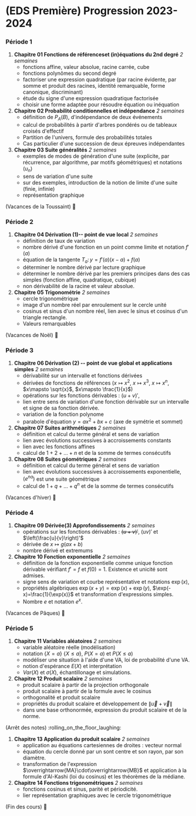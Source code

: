 # (EDS Première) Progression 2023-2024

### Période 1
 
1. **Chapitre 01 Fonctions de référenceset (in)équations du 2nd degré** _2 semaines_
    - fonctions affine, valeur absolue, racine carrée, cube
    - fonctions polynômes du second degré  
    - factoriser une expression quadratique (par racine évidente, par somme et produit des racines, identité remarquable, forme canonique, discriminant)
    - étude du signe d'une expression quadratique factorisée
    - choisir une forme adaptée pour résoudre équation ou inéquation
1. **Chapitre 02 Probabilité conditionnelles et indépendance** _2 semaines_
    - définition de $P_A(B)$, d'indépendance de deux événements
    - calcul de probabilités à partir d'arbres pondérés ou de tableaux croisés d'effectif
    - Partition de l'univers, formule des probabilités totales
    - Cas particulier d'une succession de deux épreuves indépendantes
1. **Chapitre 03 Suite généralités** _2 semaines_
    - exemples de modes de génération d'une suite (explicite, par récurrence, par algorithme, par motifs géométriques) et notations $(u_n)$
    - sens de variation d'une suite
    - sur des exemples, introduction de la notion de limite d'une suite (finie, infinie)
    - représentation graphique


(Vacances de la Toussaint) :jack_o_lantern:
### Période 2 
 
 
1. **Chapitre 04 Dérivation (1)-- point de vue local** _2 semaines_
    - définition de taux de variation
    - nombre dérivé d'une fonction en un point comme limite et notation $f'(a)$
    - équation de la tangente $T_a\colon y=f'(a)(x-a)+f(a)$
    - déterminer le nombre dérivé par lecture graphique
    - déterminer le nombre dérivé par les premiers principes dans des cas simples (fonction affine, quadratique, cubique) 
    - non dérivabilité de la racine et valeur absolue.
1. **Chapitre 05 Trigonométrie** _2 semaines_
    - cercle trigonométrique
    - image d'un nombre réel par enroulement sur le cercle unité
    - cosinus et sinus d'un nombre réel, lien avec le sinus et cosinus d'un triangle rectangle. 
    - Valeurs remarquables


(Vacances de Noël) :christmas_tree:

### Période 3

1. **Chapitre 06 Dérivation (2) -- point de vue global et applications simples** _2 semaines_
    - dérivabilité sur un intervalle et fonctions dérivées
    - dérivées de fonctions de références ($x\mapsto x^2$, $x\mapsto x^3$, $x\mapsto x^n$, $x\mapsto \sqrt{x}$, $x\mapsto \frac{1}{x}$)
    - opérations sur les fonctions dérivables : $(u+v)'$, 
    - lien entre sens de variation d'une fonction dérivable sur un intervalle et signe de sa fonction dérivée.
    - variation de la fonction polynome
    - parabole d'équation $y=ax^2+bx+c$ (axe de symétrie et sommet)
1. **Chapitre 07 Suites arithmétiques** _2 semaines_
    - définition et calcul du terme général et sens de variation
    - lien avec évolutions successives à accroissements constants
    - lien avec les fonctions affines
    - calcul de $1+2+\ldots+n$ et de la somme de termes consécutifs
1. **Chapitre 08 Suites géométriques** _2 semaines_
    - définition et calcul du terme général et sens de variation
    - lien avec évolutions successives à accroissements exponentielle, $(e^{na})$ est une suite géométrique
    - calcul de $1+q+\ldots+q^n$ et de la somme de termes consécutifs 


(Vacances d'hiver) :ski: 

### Période 4

1. **Chapitre 09 Dérivée(3) Approfondissements** _2 semaines_
    - opérations sur les fonctions dérivables : ~~$(u+v)'$~~, $(uv)'$ et $\left(\frac{u}{v}\right)'$ 
    - dérivée de $x\mapsto g(ax+b)$
    - nombre dérivé et extremums
 1. **Chapitre 10 Fonction exponentielle** _2 semaines_
    - définition de la fonction exponentielle comme unique fonction dérivable vérifiant $f'=f$ et $f(0)=1$. Existence et unicité sont admises.
    - signe sens de variation et courbe représentative et notations $\exp(x)$,
    - propriétés algébriques $\exp(x+y)=\exp(x)+\exp(y)$, $\exp(-x)=\frac{1}{\exp(x)}$ et transformation d'expressions simples. 
    - Nombre $e$ et notation $e^x$.


(Vacances de Pâques) :egg: 

### Période 5
 
 1. **Chapitre 11 Variables aléatoires** _2 semaines_
    - variable aléatoire réelle (modélisation)
    - notation $\{X=a\}$ $\{X\leqslant a\}$, $P(X=a)$ et $P(X\leqslant a)$
    - modéliser une situation à l'aide d'une VA, loi de probabilité d'une VA.
    - notion d'espérance $E(X)$ et interprétation
    - $Var(X)$ et $\sigma(X)$, échantillonage et simulations. 
1. **Chapitre 12 Produit scalaire** _2 semaines_
    - produit scalaire à partir de la projection orthogonale 
    - produit scalaire à partir de la formule avec le cosinus
    - orthogonalité et produit scalaire
    - propriétés du produit scalaire et développement de $\|\overrightarrow{u}+\overrightarrow{v}\|$
    - dans une base orthonormée, expression du produit scalaire et de la norme.


(Arrêt des notes) :rolling_on_the_floor_laughing: 

1. **Chapitre 13 Application du produit scalaire** _2 semaines_
    - application au équations cartesiennes de droites : vecteur normal
    - équation du cercle donné par un sont centre et son rayon, par son diamètre.
    - transformation de l'expression $\overrightarrow{MA}\cdot\overrightarrow{MB}$ et application à la formule d'Al-Kashi (loi du cosinus) et les théorèmes de la médiane.
1. **Chapitre 14 Fonctions trigonométriques** _2 semaines_
    - fonctions cosinus et sinus, parité et périodicité.
    - lier représentation graphiques avec le cercle trigonométrique

(Fin des cours) :tada: